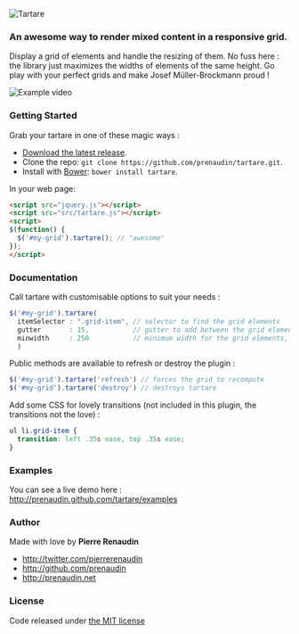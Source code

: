 ![Tartare](https://raw.github.com/prenaudin/tartare/master/examples/assets/tartare-logo.png)
### An awesome way to render mixed content in a responsive grid.

Display a grid of elements and handle the resizing of them.
No fuss here :
the library just maximizes the widths of elements of the same height.
Go play with your perfect grids and make Josef Müller-Brockmann proud !

![Example video](https://raw.github.com/prenaudin/tartare/master/examples/assets/tartare-example-video.gif)

### Getting Started

Grab your tartare in one of these magic ways :
- [Download the latest release](https://raw.github.com/prenaudin/tartare/master/src/tartare.js).
- Clone the repo: `git clone https://github.com/prenaudin/tartare.git`.
- Install with [Bower](http://bower.io): `bower install tartare`.


In your web page:
```html
<script src="jquery.js"></script>
<script src="src/tartare.js"></script>
<script>
$(function() {
  $('#my-grid').tartare(); // "awesome"
});
</script>
```

### Documentation
Call tartare with customisable options to suit your needs :
```javascript
$('#my-grid').tartare(
  itemSelector : ".grid-item", // selector to find the grid elements  
  gutter       : 15,           // gutter to add between the grid elements, in pixels
  minwidth     : 250           // minimum width for the grid elements, in pixels
  )
```

Public methods are available to refresh or destroy the plugin :
```javascript
$('#my-grid').tartare('refresh') // forces the grid to recompute
$('#my-grid').tartare('destroy') // destroys tartare
```

Add some CSS for lovely transitions (not included in this plugin, the transitions not the love) :
```css
ul li.grid-item {
  transition: left .35s ease, top .35s ease;
}
```

### Examples
You can see a live demo here : <http://prenaudin.github.com/tartare/examples>

### Author
Made with love by **Pierre Renaudin**
- <http://twitter.com/pierrerenaudin>
- <http://github.com/prenaudin>
- <http://prenaudin.net>

### License
Code released under [the MIT license](LICENSE)
